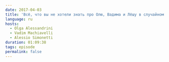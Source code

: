 ```yaml
---
date: 2017-04-03
title: 'Всё, что вы не хотели знать про Олю, Вадима и Лёшу в случайном выпуске'
language: ru
hosts:
  - Olga Alessandrini
  - Vadim Machiavelli
  - Alessio Simonetti
duration: 01:09:38
tags: episode
permalink: false
---
```

